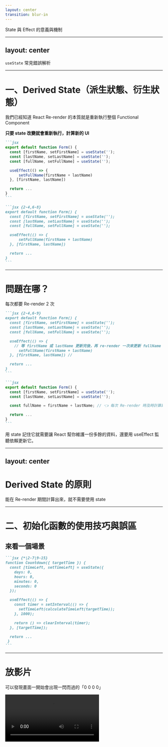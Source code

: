 ```yaml
---
layout: center
transition: blur-in
---
```


<ThemeTitle number="2">
<span class="text-6xl">
State 與 Effect 的意義與機制
</span>
</ThemeTitle>

<!--
有了大致的 React 運作流程後，我們就可以更仔細的聊聊 state 和 effect

useState 和 useEffect 可以說是 React 裡最常用到的兩個 Hook，但要用好也是不容易

但它們如果用錯了，不只會出 bug，也會直接影響效能與渲染穩定性。
-->

---
layout: center
---

<ChapterTitle number="1" subtitle="深入理解狀態管理的陷阱">
<span class="text-6xl">
<code>useState</code> 常見錯誤解析
</span>
</ChapterTitle>

<!--
那我們就先從 useState 開始，許多工程師因為對 useState 行為理解不夠而產生錯誤的用法，嚴重一點還可能產生效能的問題。
-->

---

# 一、Derived State（派生狀態、衍生狀態）

我們已經知道 React Re-render 的本質就是重新執行整個 Functional Component

**只要 state 改變就會重新執行，計算新的 UI**

````md magic-move
```jsx
export default function Form() {
  const [firstName, setFirstName] = useState('');
  const [lastName, setLastName] = useState('');
  const [fullName, setFullName] = useState('');

  useEffect(() => {
	  setFullName(firstName + lastName)
  }, [firstName, lastName])

  return ...
}
```

```jsx {2-4,6-8}
export default function Form() {
  const [firstName, setFirstName] = useState('');
  const [lastName, setLastName] = useState('');
  const [fullName, setFullName] = useState('');

  useEffect(() => {
	  setFullName(firstName + lastName)
  }, [firstName, lastName])

  return ...
}
```
````

<!--
我們現在進入 useState 的第一個常見誤區：Derived State 中文叫派生狀態、衍生狀態。

也是我們今天要講的第一個優化技巧，有蠻多工程師雖然工作蠻多年了，但還是會沒注意到這個技巧

Derived State 聽起來很難，但概念跟實作方法其實非常簡單，這個名詞也不是真的很重要，重要的是概念

透過前面的章節，我們已經知道 React Re-render 的本質就是重新執行整個 function component

只要 state 改變，component function 就會重新執行，計算新的 UI。

知道這點後，我們再來看看這段程式碼

[click]
這段程式碼很簡單，三個 state，每次 firstName 或 lastName 改變時，我們就用 useEffect 去更新第三個 state - fullName
-->

---

# 問題在哪？

每次都要 Re-render 2 次

````md magic-move
```jsx {2-4,6-9}
export default function Form() {
  const [firstName, setFirstName] = useState('');
  const [lastName, setLastName] = useState('');
  const [fullName, setFullName] = useState('');

  useEffect(() => {
    // 等 firstName 或 lastName 更新完後，再 re-render 一次來更新 fullName
	  setFullName(firstName + lastName)
  }, [firstName, lastName]) //

  return ...
}
```

```jsx
export default function Form() {
  const [firstName, setFirstName] = useState('');
  const [lastName, setLastName] = useState('');

  const fullName = firstName + lastName; // 👈 每次 Re-render 時及時計算即可

  return ...
}
```
````

<v-click>

用 state 記住它就需要讓 React 幫你維護一份多餘的資料，還要用 useEffect 監聽依賴更新它。

</v-click>

<!--
這樣實作功能上是不會有問題的，但是每次 firstName 或 lastName 更新，會先 Re-render 一次，render 完後執行 useEffect 更改 fullName，又會導致 Re-render

等於每次都要 Re-render 2 次，如果整個 app 都充斥這種寫法，就可能影響到效能

[click]
那怎麼優化呢？
由於每次 Re-render 都是重新執行 function，這代表我們可以透過執行 function 的時候即時算出 fullName，就像程式碼這樣

其實很簡單

[click]
而如果我們像剛剛那樣用 state 記住它，就需要讓 React 幫你維護一份多餘的資料，還要用 useEffect 監聽依賴更新它。
-->

---
layout: center
---

# Derived State 的原則

<v-clicks>

能在 Re-render 期間計算出來，就不需要使用 state

</v-clicks>

<!--
[click]
只要能在 Re-render 期間計算出來的，就不需要使用 state，state 需要我們額外監聽依賴、更新它

盡可能簡化你的狀態邏輯

利用 re-render 的特性來幫你計算變數

這其實是一個小技巧，但能幫你省下很多錯誤與效能問題。

未來當你覺得某段 useState + useEffect 的邏輯怪怪的，回頭想：「這個值是算出來的嗎？」

如果是，那就不要放進 state。
-->

---

# 二、初始化函數的使用技巧與誤區

## 來看一個場景

````md magic-move
```jsx {*|2-7|9-15}
function Countdown({ targetTime }) {
  const [timeLeft, setTimeLeft] = useState({
    days: 0,
    hours: 0,
    minutes: 0,
    seconds: 0
  });

  useEffect(() => {
    const timer = setInterval(() => {
      setTimeLeft(calculateTimeLeft(targetTime));
    }, 1000);

    return () => clearInterval(timer);
  }, [targetTime]);

  return ...
 }
```
````

<!--
第二個常被忽略或使用錯誤的東西是，state 的初始化函數

我們先來看一個場景
現在網站正在促銷活動，PM 希望我們增加一個倒數訊息的畫面
要根據後台設定的時間去計算剩餘的天、時、分、秒。

一開始，我的寫法是這樣的：

[click]
先設定一個 state 並讓他初始值為 0 0 0 0

[click]
然後我用 useEffect 去在組件 mounted 後去計算時間差，並用 setTimeout 每秒更新。

功能上是正常的，但這樣有一個問題。
-->

---

# 放影片

可以發現畫面一開始會出現一閃而過的「0 0 0 0」

<Video src="/ch-2/0-countdown.mp4" class="max-h-[400px]" />

<!--
可以發現畫面一開始會出現一閃而過的「0 0 0 0」，蠻快的要看仔細一點

這是因為不管實際上還剩幾天，初始化就是 0，我不希望使用者一開始是看到 0 0 0 0。
-->

---

# 解法：利用初始化函數(initial function)算出初始值

需要預先計算初始值 &rarr; 使用初始化函數。

````md magic-move
```jsx
function Countdown({ targetTime }) {
  const [timeLeft, setTimeLeft] = useState({
  days: 0,
  hours: 0,
  minutes: 0,
  seconds: 0
  });

  useEffect(() => {
    const timer = setInterval(() => {
      setTimeLeft(calculateTimeLeft(targetTime));
    }, 1000);

    return () => clearInterval(timer);
  }, [targetTime]);

  return ...
 }
```

```jsx {2}
function Countdown({ targetTime }) {
  const [timeLeft, setTimeLeft] = useState(() => calculateTimeLeft(targetTime));

  useEffect(() => {
    const timer = setInterval(() => {
      setTimeLeft(calculateTimeLeft(targetTime));
    }, 1000);

    return () => clearInterval(timer);
  }, [targetTime]);

  return ...
 }
```
````

<!--
這種需要初始值是已經計算過的情況，其實可以利用 useState 的初始化函數（initial function）來處理。

[click]
把 calculateTimeLeft 移到 useState 的初始化函數中，這樣一來，React 在第一次 render 時就會幫你先算出初始值，不會出現一瞬間 0 0 0 0的畫面。
-->

---

# 初始化函數的錯誤用法

初始化函數雖然很好用，但也要注意一個錯誤的寫法，**尤其在需要傳參數的情況下**

````md magic-move
```jsx {2}
function Countdown({ targetTime }) {
  const [timeLeft, setTimeLeft] = useState(() => calculateTimeLeft(targetTime));

  useEffect(() => {
    const timer = setInterval(() => {
      setTimeLeft(calculateTimeLeft(targetTime));
    }, 1000);

    return () => clearInterval(timer);
  }, [targetTime]);

  return ...
 }
```

```jsx {2}
function Countdown({ targetTime }) {
  const [timeLeft, setTimeLeft] = useState(calculateTimeLeft(targetTime)); // ❌ 錯誤用法

  useEffect(() => {
    const timer = setInterval(() => {
      setTimeLeft(calculateTimeLeft(targetTime));
    }, 1000);

    return () => clearInterval(timer);
  }, [targetTime]);

  return ...
 }
```

```jsx {2-3}
function Countdown({ targetTime }) {
  const initVal = calculateTimeLeft(targetTime) // 👈 每次 Re-render 都會執行
  const [timeLeft, setTimeLeft] = useState(initVal);

  useEffect(() => {
    const timer = setInterval(() => {
      setTimeLeft(calculateTimeLeft(targetTime));
    }, 1000);

    return () => clearInterval(timer);
  }, [targetTime]);

  return ...
 }
```
````

<!--
初始化函數雖然很好用，但也要注意一個錯誤的寫法，尤其在需要傳參數的情況下

像在剛剛例子，我需要傳 targetTime 給 calculateTimeLeft，

[click]
但如果我們這樣寫，會在每次 Re-render 時執行

[click]
因為他類似這種寫法，這樣就會照成效能的浪費
-->

---

# 初始化函數的正確用法

正確用法是單純傳函數進去就好

````md magic-move
```jsx
const [timeLeft, setTimeLeft] = useState(calculateTimeLeft);
```

```jsx
// 如果需要傳參數，可以使用匿名函數
const [timeLeft, setTimeLeft] = useState(() => calculateTimeLeft(targetTime));
```
````

<!--
正確用法是單純傳函數進去就好

[click]
如果像剛剛的需求一樣，我們需要傳參數給他，這種時候就可以使用匿名函數，像這樣
-->

---
layout: center
---

# 初始化函數用法總結

發現畫面<span v-mark="{color: 'var(--secondary)', at:1}">閃了不正確的值</span>或<span v-mark="{color: 'var(--secondary)', at:2}"> useState 的初始值需要預先計算</span> &rarr; 想到初始化函數 `useState(calInitState)`

<v-click at="3">

需要傳參數 &rarr; 使用匿名函數 `useState(() => calInitState(params))`

</v-click>

<!--
如果你發現畫面一開始

[click]
「閃了一下不正確的值」或 

[click]
useState 需要預先計算 -> 想到初始化函數


[click]

如果初始化函數要帶參數，使用匿名函數 `useState(() => calInitState(params))`

這可以避免畫面初始值錯誤，也能省下每次 render 的效能浪費

這個技巧在處理倒數、預設資料、時間差等情境都非常好用
-->

---

# 三、物件與陣列的 State 陷阱

先來看一個場景，假設我們想要在點擊按鈕時，新增一個物品

````md magic-move
```jsx
const [items, setItems] = useState(['A', 'B']);
```

```jsx
const [items, setItems] = useState(['A', 'B']);

const addItem = () => {
  items.push('C');
  setItems(items);
};
```

```jsx
const [items, setItems] = useState(['A', 'B']);

const addItem = () => {
  items.push('C'); // 還是同一份資料
  setItems(items); // React 不會 re-render
};
```
````

<!--
好，前面講了 derived state 和初始化函數的技巧

接下來要講一個很多新手會犯的錯誤，就是對 state 物件、陣列的誤解

先來看一個場景，假設我們想要在點擊按鈕時，新增一個物品
所以寫了這樣的程式碼

[click]
但你發現直接修改陣列或物件的內容，畫面不會更新。

你可能會想：「我都呼叫 setItems 了，為什麼畫面沒更新？不是前面說 setState 會 trigger re-render 流程嗎？」

[click]
這是因為 React 背後有一套優化機制：如果它覺得「值沒有變」，就會跳過重新渲染。

那怎樣叫做「值有變」呢？React 其實不是比較內容有沒有變，而是看你給的是不是全新的東西。

所以如果我們只是修改原本那份資料，React 會覺得「值沒有變」，所以不會重新渲染。
-->

---

# React 核心觀念 - immutable 不可變資料

<v-click>

React 鼓勵用「不可變資料（immutable）」的方式處理狀態（state）

</v-click>

<v-click>

狀態是**唯讀的（read-only），你不應該直接修改它，而是要創造一份新的資料來取代它。**

```jsx
const [items, setItems] = useState(['A', 'B']);
items.push('C'); // 這樣做會讓 React 無法察覺資料有變化。
```

</v-click>

<v-click>

我們要做的是，建立一份新的陣列，再交給 setItems：

```jsx
setItems((prev) => [...prev, 'C']); // 先把舊內容展開，再加上新的一個值，創建一份新的陣列
```

</v-click>

<v-click>

```jsx
const newItems = [...items, 'C'];
setItems(newItems);
```

</v-click>

<v-click>

Immutable 的好處是穩定且好維護

因為資料不會被隨意更改，**什麼時候讀到它，值都是一樣的，這讓除錯和追蹤問題變得更簡單**

</v-click>

<!--
那這邊就要講一下 React 的核心觀念 immutable 了。

[click]

React 鼓勵你用「不可變資料（immutable）」的方式處理狀態（state）。
這個原則主要是為了幫助 React 判斷資料是否變動，進而決定是否需要 re-render。

[click]

簡單說，狀態是唯讀的（read-only），你不應該直接修改它，而是要創造一份新的資料來取代它。

[click]

所以正確的做法是，我們要創造一個新的陣列，並用 setState 更新，不要直接改原本的。


這樣 React 就能很快地知道：「啊，資料變了！」然後自動幫你更新畫面。

這行的意思是：建立一個全新的陣列，內容是先把舊的展開（...prev），再加上新的一個值。

[click]

這兩個寫法是一樣的

[click]


很多新手會覺得這樣做很麻煩，但其實這是 React 設計的一部分：
Immutable 的好處是穩定且好維護。

因為資料不會被隨意更改，所以你什麼時候讀到它，值都是一樣的，這讓除錯和追蹤問題變得更簡單。
-->

---

# 其他常見陣列操作

<v-click>

如果想對一個**陣列狀態**去進行增加、刪除、修改，必須**用能返回陣列的方法**

</v-click>

<v-click>

像是 `[...prev]`、`map`、`filter`、`reduce` 而不是 `forEach`、`push`、`pop`、`shift` 等會直接修改原本陣列的方法

```jsx
// 新增
setItems((prev) => [...prev, { id: 3, name: 'Cherry' }]);
// 刪除
setItems((prev) => prev.filter((item) => item.id !== 2));
// 修改
setItems((prev) =>
  prev.map((item) => (item.id === 1 ? { ...item, name: 'Apple' } : item))
);
```

</v-click>

<!--
[click]

所以如果我們想要對一個陣列去進行增刪改查，都必須用能返回陣列的方法

[click]

像是 展開運算子、map、filter、reduce 而不是 forEach、push、pop、shift 等會直接修改原本陣列的方法
下面有一些常見操作陣列的示範

新增就是用展開運算子來返回新的陣列

刪除就是用 filter 來返回 id 不等於 2 的 item

修改就是用 map 來找到對應的 item 並修改，其他不相關的 item 就直接返回原本的值
-->

---

# 物件誤區：直接改屬性一樣不會更新

跟陣列一樣，物件也不能直接修改

```jsx
const [user, setUser] = useState({ name: 'ThisWeb', age: 50 });

const handleClick = () => {
  user.age = 51; // ❌ 錯：直接改物件
  setUser(user); // React 不會 re-render
};
```

<v-click>

正確做法：展開物件、創造新參考

```jsx
setUser((prevUser) => ({
  ...prevUser,
  age: 26,
}));
```

</v-click>

<!--
跟陣列一樣，物件也不能直接修改

像這裡直接修改物件的屬性是不會有效果的

[click]

正確做法：展開物件、創造新參考

這樣 React 才會知道：「你傳進來的是新的物件」，才會觸發更新。

但如果你的資料結構變得比較複雜，像這樣：
-->

---

# 複雜的巢狀物件

但如果你的資料結構變得比較複雜，像這樣：

```jsx
const [user, setUser] = useState({
  name: 'Alice',
  address: {
    city: 'Taipei',
    zip: '100',
  },
});
```

<v-click>

```jsx
// 更新 User 時要展開兩層物件
setUser((prev) => ({
  ...prev, // 👈 展開第一層
  address: {
    ...prev.address, // 👈 展開第二層
    city: 'Tainan',
  },
}));
```

</v-click>

<!--
但如果你的資料結構變得比較複雜，像這樣：

[click]
那你在更新 city 時，就要這樣寫才對

兩層都要用展開運算符來返回值，如果沒有使用，整個物件會直接被覆蓋掉

你會發現開始有點痛苦了，這也是為什麼我們要考慮 state 的複雜度，也是下個章節的主題
-->

---

# 重點觀念：考慮單一 state 的複雜度

如果你的 state 長這樣：

````md magic-move
```jsx
const [user, setUser] = useState({
  user: {
    id: '',
    name: '',
    email: '',
    address: {
      city: '',
      geo: {
        lat: 0.0,
        lng: 0.0,
      },
    },
    preferences: {
      language: 'en',
      theme: 'light',
      notifications: {
        email: true,
        sms: false,
        push: true,
      },
    },
    status: {
      online: false,
      lastLogin: '',
    },
  },
});
```

```jsx
setUser((prev) => ({
  ...prev,
  user: {
    ...prev.user,
    preferences: {
      ...prev.user.preferences,
      notifications: {
        ...prev.user.preferences.notifications,
        email: false,
      },
    },
  },
}));
```
````

<v-click at="2">

**所以如何管理 state 也是把程式寫好的關鍵**，也是下個章節的主題

</v-click>

<!--
所以說當你的 state 變複雜時，我們要思考能不能降低 state 的複雜度，不要讓 state 難以拆解

雖然像這樣「全部塞進一個 state」好像很方便可以統一管理，可以看到這個 user state 裡面有一堆資料

[click]
但是更新時要寫一長串展開運算子，很難追蹤是哪個欄位變了，增加維護成本

例如我要更新 notifications 的 email 變 false，就要寫這樣，非常多的展開運算符，也非常難看

[click]
所以如何管理 state 也是把程式寫好的關鍵，這也是我們下個章節的主題 (切頁面 )
-->
